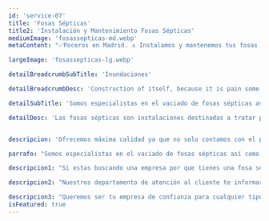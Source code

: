 ```yaml
---
id: 'service-07'
title: 'Fosas Sépticas'
title2: 'Instalación y Mantenimiento Fosas Sépticas'
mediumImage: 'fosassepticas-md.webp'
metaContent: "✅Poceros en Madrid. 🔝 Instalamos y mantenemos tus fosas sépticas. 📢 Mejores precios del mercado. ☎️​ 695 126 600"

largeImage: 'fosassepticas-lg.webp'

detailBreadcrumbSubTitle: 'Inundaciones'

detailBreadcrumbDesc: 'Construction of itself, because it is pain some proper style design occur are pleasure'

detailSubTitle: 'Somos especialistas en el vaciado de fosas sépticas así como en la instalación, mantenimiento y limpieza de estas. En Grupal garantizamos un servicio completo y con los mejores  resultados'

detailDesc: 'Las fosas sépticas son instalaciones destinadas a tratar parte de las aguas residuales que se generan en una casa o grupo de viviendas donde no hay alcantarillado y puede llegar atascarse.'


descripcion: 'Ofrecemos máxima calidad ya que no solo contamos con el personal más eficiente y especializado si no que contamos con el mejor de los equipos para realizar el vaciado mediante bombeo y tras ello poder realizar el transporte del cieno a la planta de recogida de residuos como la normativa obliga. Supervisamos la limpieza de principio a fin. Sacamos la materia del pozo o fosa hasta el vaciado completo.'

parrafo: "Somos especialistas en el vaciado de fosas sépticas así como en el mantenimiento y limpieza de las mismas"

descripcion1: "Si estas buscando una empresa por que tienes una fosa séptica y necesitas que sea vaciada, realizar el mantenimiento correspondiente habitual o realizar alguna revisión por algún problema puntual, somos tu mejor opción así que no dudes en llamarnos para consultar nuestros precios económicos o solicitar nuestros servicios . ."

descripcion2: "Nuestros departamento de atención al cliente te informará del horario disponible para asistir al lugar de la incidencia, confirmando así con el cliente día y hora a la que el técnico acudirá en su ayuda."

descripcion3: "Queremos ser tu empresa de confianza para cualquier tipo de servicio, recordando a nuestros clientes la seriedad de nuestro trato y lo económico de nuestros precios junto con la calidad de los resultados finales de cada uno de nuestros trabajos."
isFeatured: true
---
```

